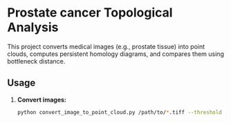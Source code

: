 # Prostate cancer Topological Analysis

This project converts medical images (e.g., prostate tissue) into point clouds, 
computes persistent homology diagrams, and compares them using bottleneck distance.

## Usage

1. **Convert images:**
   ```bash
   python convert_image_to_point_cloud.py /path/to/*.tiff --threshold 200 --out-dir results
